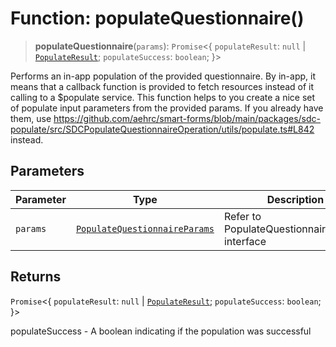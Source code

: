 # Function: populateQuestionnaire()

> **populateQuestionnaire**(`params`): `Promise`\<\{ `populateResult`: `null` \| [`PopulateResult`](../interfaces/PopulateResult.md); `populateSuccess`: `boolean`; \}\>

Performs an in-app population of the provided questionnaire.
By in-app, it means that a callback function is provided to fetch resources instead of it calling to a $populate service.
This function helps to you create a nice set of populate input parameters from the provided params.
If you already have them, use https://github.com/aehrc/smart-forms/blob/main/packages/sdc-populate/src/SDCPopulateQuestionnaireOperation/utils/populate.ts#L842 instead.

## Parameters

| Parameter | Type | Description |
| ------ | ------ | ------ |
| `params` | [`PopulateQuestionnaireParams`](../interfaces/PopulateQuestionnaireParams.md) | Refer to PopulateQuestionnaireParams interface |

## Returns

`Promise`\<\{ `populateResult`: `null` \| [`PopulateResult`](../interfaces/PopulateResult.md); `populateSuccess`: `boolean`; \}\>

populateSuccess - A boolean indicating if the population was successful
